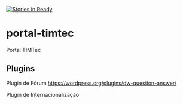 [![Stories in Ready](https://badge.waffle.io/hacklabr/portal-timtec.png?label=ready&title=Ready)](https://waffle.io/hacklabr/portal-timtec)
# portal-timtec
Portal TIMTec

## Plugins

Plugin de Fórum
https://wordpress.org/plugins/dw-question-answer/

Plugin de Internacionalização
